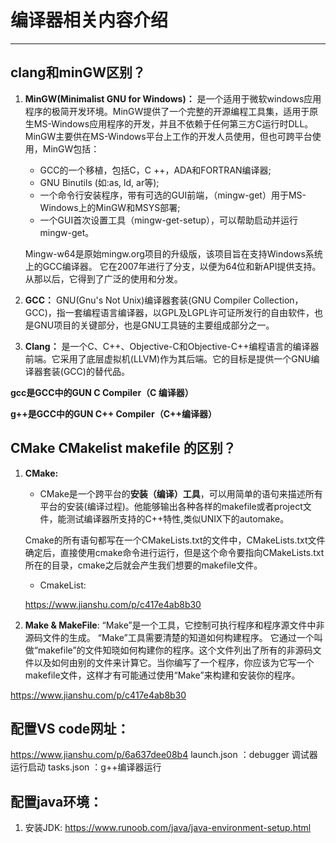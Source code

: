 # 编译器相关内容介绍
---
## clang和minGW区别？
1. **MinGW(Minimalist GNU for Windows)：** 
   是一个适用于微软windows应用程序的极简开发环境。MinGW提供了一个完整的开源编程工具集，适用于原生MS-Windows应用程序的开发，并且不依赖于任何第三方C运行时DLL。MinGW主要供在MS-Windows平台上工作的开发人员使用，但也可跨平台使用，MinGW包括：
   * GCC的一个移植，包括C，C ++，ADA和FORTRAN编译器;
   * GNU Binutils (如:as, ld, ar等);
   * 一个命令行安装程序，带有可选的GUI前端，（mingw-get）用于MS-Windows上的MinGW和MSYS部署;
   * 一个GUI首次设置工具（mingw-get-setup），可以帮助启动并运行mingw-get。

   Mingw-w64是原始mingw.org项目的升级版，该项目旨在支持Windows系统上的GCC编译器。 它在2007年进行了分支，以便为64位和新API提供支持。 从那以后，它得到了广泛的使用和分发。

1. **GCC：** 
   GNU(Gnu's Not Unix)编译器套装(GNU Compiler Collection，GCC)，指一套编程语言编译器，以GPL及LGPL许可证所发行的自由软件，也是GNU项目的关键部分，也是GNU工具链的主要组成部分之一。

2. **Clang：** 
   是一个C、C++、Objective-C和Objective-C++编程语言的编译器前端。它采用了底层虚拟机(LLVM)作为其后端。它的目标是提供一个GNU编译器套装(GCC)的替代品。
 
**gcc是GCC中的GUN C Compiler（C 编译器）**

**g++是GCC中的GUN C++ Compiler（C++编译器）**

## CMake CMakelist makefile 的区别？
1. **CMake:**
   * CMake是一个跨平台的**安装（编译）工具**，可以用简单的语句来描述所有平台的安装(编译过程)。他能够输出各种各样的makefile或者project文件，能测试编译器所支持的C++特性,类似UNIX下的automake。

   Cmake的所有语句都写在一个CMakeLists.txt的文件中，CMakeLists.txt文件确定后，直接使用cmake命令进行运行，但是这个命令要指向CMakeLists.txt所在的目录，cmake之后就会产生我们想要的makefile文件。

   * CmakeList:

   https://www.jianshu.com/p/c417e4ab8b30

2. **Make & MakeFile**:
   “Make”是一个工具，它控制可执行程序和程序源文件中非源码文件的生成。
   “Make”工具需要清楚的知道如何构建程序。 它通过一个叫做“makefile”的文件知晓如何构建你的程序。这个文件列出了所有的非源码文件以及如何由别的文件来计算它。当你编写了一个程序，你应该为它写一个makefile文件，这样才有可能通过使用“Make”来构建和安装你的程序。

https://www.jianshu.com/p/c417e4ab8b30

## 配置VS code网址：
   https://www.jianshu.com/p/6a637dee08b4
   launch.json ：debugger 调试器运行启动
   tasks.json ：g++编译器运行
## 配置java环境：
   1. 安装JDK:
   https://www.runoob.com/java/java-environment-setup.html

